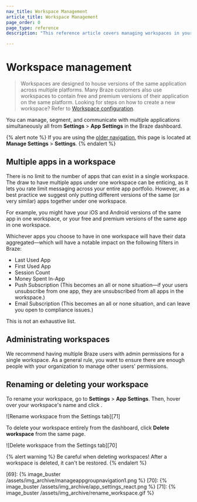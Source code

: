 ```yaml
---
nav_title: Workspace Management
article_title: Workspace Management
page_order: 0
page_type: reference
description: "This reference article covers managing workspaces in your Braze dashboard. Here, you can find information on the draws of multiple workspaces, how to delete your workspace, and more."

---
```


# Workspace management

> Workspaces are designed to house versions of the same application across multiple platforms. Many Braze customers also use workspaces to contain free and premium versions of their application on the same platform. Looking for steps on how to create a new workspace? Refer to [Workspace configuration]({{site.baseurl}}/developer_guide/platform_wide/app_group_configuration/).

You can manage, segment, and communicate with multiple applications simultaneously all from **Settings** > **App Settings** in the Braze dashboard.

{% alert note %}
If you are using the [older navigation]({{site.baseurl}}/navigation), this page is located at **Manage Settings** > **Settings**.
{% endalert %}

## Multiple apps in a workspace

There is no limit to the number of apps that can exist in a single workspace. The draw to have multiple apps under one workspace can be enticing, as it lets you rate limit messaging across your entire app portfolio. However, as a best practice we suggest only putting different versions of the same (or very similar) apps together under one workspace.

For example, you might have your iOS and Android versions of the same app in one workspace, or your free and premium versions of the same app in one workspace.

Whichever apps you choose to have in one workspace will have their data aggregated—which will have a notable impact on the following filters in Braze:

- Last Used App
- First Used App
- Session Count
- Money Spent In-App
- Push Subscription (This becomes an all or none situation—if your users unsubscribe from one app, they are unsubscribed from all apps in the workspace.)
- Email Subscription (This becomes an all or none situation, and can leave you open to compliance issues.)

This is not an exhaustive list.

## Administrating workspaces

We recommend having multiple Braze users with admin permissions for a single workspace. As a general rule, you want to ensure there are enough people with your organization to manage other users' permissions.

## Renaming or deleting your workspace

To rename your workspace, go to **Settings** > **App Settings**. Then, hover over your workspace's name and click <span style="font-size: 14px;margin-bottom: .5rem;height: 16px;width: 16px;" class="fas fa-pencil-alt" title="Edit"></span>.

![Rename workspace from the Settings tab][71]

To delete your workspace entirely from the dashboard, click **Delete workspace** from the same page.

![Delete workspace from the Settings tab][70]

{% alert warning %}
Be careful when deleting workspaces! After a workspace is deleted, it can't be restored.
{% endalert %}

[69]: {% image_buster /assets/img_archive/manageappgroupnavigation1.png %}
[70]: {% image_buster /assets/img_archive/app_settings_react.png %}
[71]: {% image_buster /assets/img_archive/rename_workspace.gif %}
